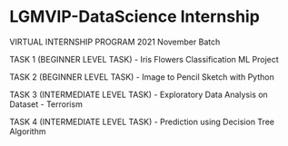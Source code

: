 # LGMVIP-DataScience Internship

VIRTUAL INTERNSHIP PROGRAM 2021 November Batch

TASK 1 (BEGINNER LEVEL TASK) - Iris Flowers Classification ML Project 

TASK 2 (BEGINNER LEVEL TASK) - Image to Pencil Sketch with Python

TASK 3 (INTERMEDIATE LEVEL TASK) - Exploratory Data Analysis on Dataset - Terrorism

TASK 4 (INTERMEDIATE LEVEL TASK) - Prediction using Decision Tree Algorithm
